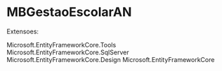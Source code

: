 # MBGestaoEscolarAN

Extensoes:

Microsoft.EntityFrameworkCore.Tools
Microsoft.EntityFrameworkCore.SqlServer
Microsoft.EntityFrameworkCore.Design
Microsoft.EntityFrameworkCore
